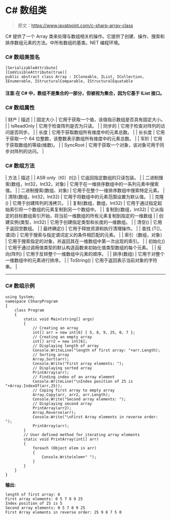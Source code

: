 # C# 数组类

> 原文：<https://www.javatpoint.com/c-sharp-array-class>

C# 提供了一个 Array 类来处理与数组相关的操作。它提供了创建、操作、搜索和排序数组元素的方法。中所有数组的基类。NET 编程环境。

### C# 数组类签名

```
[SerializableAttribute]
[ComVisibleAttribute(true)]
public abstract class Array : ICloneable, IList, ICollection, 
IEnumerable, IStructuralComparable, IStructuralEquatable

```

#### 注意:在 C# 中，数组不是集合的一部分，但被视为集合，因为它基于 IList 接口。

### C# 数组属性

| 财产 | 描述 |
| 固定大小 | 它用于获取一个值，该值指示数组是否具有固定大小。 |
| IsReadOnly | 它用于检查阵列是否为只读。 |
| 同步的 | 它用于检查对阵列的访问是否同步。 |
| 长度 | 它用于获取数组所有维度中的元素总数。 |
| 长长度 | 它用于获取一个 64 位整数，该整数表示数组所有维度中的元素总数。 |
| 军阶 | 它用于获取数组的等级(维数)。 |
| SyncRoot | 它用于获取一个对象，该对象可用于同步对阵列的访问。 |

### C# 数组方法

| 方法 | 描述 |
| ASR only〔t0〕(t[]) | 它返回指定数组的只读包装。 |
| 二进制搜索(数组，Int32，Int32，对象) | 它用于在一维排序数组中的一系列元素中搜索值。 |
| 二进制搜索(数组、对象) | 它用于在整个一维排序数组中搜索特定元素。 |
| 清除(数组，Int32，Int32) | 它用于将数组中的元素范围设置为默认值。 |
| 克隆() | 它用于创建阵列的浅拷贝。 |
| 复制(数组，数组，Int32) | 它用于通过指定起始索引将一个数组的元素复制到另一个数组中。 |
| 复制到(数组，Int32) | 它从指定的目标数组索引开始，将当前一维数组的所有元素复制到指定的一维数组 |
| 创建实例(类型，Int32) | 它用于创建指定类型和长度的一维数组。 |
| 清空<t>()</t> | 它用于返回空数组。 |
| 最终确定() | 它用于释放资源和执行清理操作。 |
| 查找 <t>(T[]，谓词<t>)</t></t> | 它用于搜索与指定谓词定义的条件相匹配的元素。 |
| 索引（数组，对象） | 它用于搜索指定的对象，并返回其在一维数组中第一次出现的索引。 |
| 初始化() | 它用于通过调用值类型的默认构造函数来初始化值类型数组的每个元素。 |
| 反向(阵列) | 它用于反转整个一维数组中元素的顺序。 |
| 排序(数组) | 它用于对整个一维数组中的元素进行排序。 |
| ToString() | 它用于返回表示当前对象的字符串。 |

* * *

### C# 数组示例

```
using System;
namespace CSharpProgram
{
    class Program
    {
        static void Main(string[] args)
        {
            // Creating an array
            int[] arr = new int[6] { 5, 8, 9, 25, 0, 7 };
            // Creating an empty array
            int[] arr2 = new int[6];
            // Displaying length of array
            Console.WriteLine("length of first array: "+arr.Length);
            // Sorting array
            Array.Sort(arr);
            Console.Write("First array elements: ");
            // Displaying sorted array
            PrintArray(arr);
            // Finding index of an array element
            Console.WriteLine("\nIndex position of 25 is "+Array.IndexOf(arr,25));
            // Coping first array to empty array
            Array.Copy(arr, arr2, arr.Length);
            Console.Write("Second array elements: ");
            // Displaying second array
            PrintArray(arr2);
            Array.Reverse(arr);
            Console.Write("\nFirst Array elements in reverse order: ");
            PrintArray(arr);
        }
        // User defined method for iterating array elements
        static void PrintArray(int[] arr)
        {
            foreach (Object elem in arr)
            {
                Console.Write(elem+" ");
            }
        }
    }
}

```

**输出:**

```
length of first array: 6
First array elements: 0 5 7 8 9 25
Index position of 25 is 5
Second array elements: 0 5 7 8 9 25
First Array elements in reverse order: 25 9 8 7 5 0

```